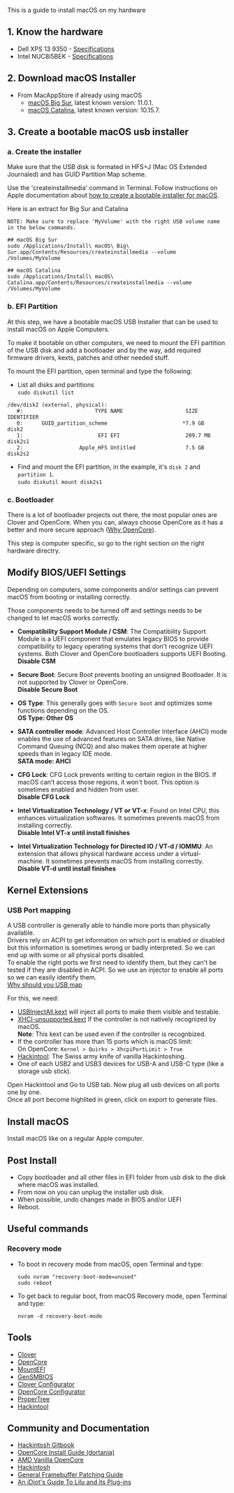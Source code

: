 This is a guide to install macOS on my hardware

## 1. Know the hardware

- Dell XPS 13 9350 - [Specifications](https://github.com/rkrim/hackintosh/tree/master/dell-xps13-9350)
- Intel NUC8i5BEK - [Specifications](https://github.com/rkrim/hackintosh/tree/master/intel-nuc8-i5bek)

## 2. Download macOS Installer

- From MacAppStore if already using macOS
  - [macOS Big Sur](https://apps.apple.com/fr/app/macos-big-sur/id1526878132), latest known version: 11.0.1.
  - [macOS Catalina](https://apps.apple.com/fr/app/macos-catalina/id1466841314), latest known version: 10.15.7.

## 3. Create a bootable macOS usb installer

### a. Create the installer

Make sure that the USB disk is formated in HFS+J (Mac OS Extended Journaled) and has GUID Partition Map scheme.

Use the 'createinstallmedia' command in Terminal.
Follow instructions on Apple documentation about [how to create a bootable installer for macOS](https://support.apple.com/en-us/HT201372).

Here is an extract for Big Sur and Catalina

```
NOTE: Make sure to replace 'MyVolume' with the right USB volume name in the below commands.

## macOS Big Sur
sudo /Applications/Install\ macOS\ Big\ Sur.app/Contents/Resources/createinstallmedia --volume /Volumes/MyVolume

## macOS Catalina
sudo /Applications/Install\ macOS\ Catalina.app/Contents/Resources/createinstallmedia --volume /Volumes/MyVolume
```

### b. EFI Partition
At this step, we have a bootable macOS USB Installer that can be used to install macOS on Apple Computers.

To make it bootable on other computers, we need to mount the EFI partition of the USB disk and add a bootloader and by the way, add required firmware drivers, kexts, patches and other needed stuff.

To mount the EFI partition, open terminal and type the following:  
- List all disks and partitions  
`sudo diskutil list`  
```
/dev/disk2 (external, physical):
   #:                       TYPE NAME                    SIZE       IDENTIFIER
   0:      GUID_partition_scheme                        *7.9 GB     disk2
   1:                        EFI EFI                     209.7 MB   disk2s1
   2:                  Apple_HFS Untitled                7.5 GB     disk2s2
```
- Find and mount the EFI partition, in the example, it's `disk 2` and `partition 1`.  
`sudo diskutil mount disk2s1`

### c. Bootloader
There is a lot of bootloader projects out there, the most popular ones are Clover and OpenCore.
When you can, always choose OpenCore as it has a better and more secure approach ([Why OpenCore](https://dortania.github.io/OpenCore-Install-Guide/why-oc.html)).

This step is computer specific, so go to the right section on the right hardware directry.

## Modify BIOS/UEFI Settings

Depending on computers, some components and/or settings can prevent macOS from booting or installing correctly.

Those components needs to be turned off and settings needs to be changed to let macOS works correctly.

- **Compatibility Support Module / CSM**:
The Compatibility Support Module is a UEFI component that emulates legacy BIOS to provide compatibility to legacy operating systems that don't recognize UEFI systems.
Both Clover and OpenCore bootloaders supports UEFI Booting.  
**Disable CSM**

- **Secure Boot**:
Secure Boot prevents booting an unsigned Bootloader. It is not supported by Clover or OpenCore.  
**Disable Secure Boot**

- **OS Type**:
This generally goes with `Secure boot` and optimizes some functions depending on the OS.  
**OS Type: Other OS**

- **SATA controller mode**:
Advanced Host Controller Interface (AHCI) mode enables the use of advanced features on SATA drives, like Native Command Queuing (NCQ) and also makes them operate at higher speeds than in legacy IDE mode.  
**SATA mode: AHCI**

- **CFG Lock**:
CFG Lock prevents writing to certain region in the BIOS. If macOS can’t access those regions, it won't boot.
This option is sometimes enabled and hidden from user.  
**Disable CFG Lock**

- **Intel Virtualization Technology / VT or VT-x**:
Found on Intel CPU, this enhances virtualization softwares. It sometimes prevents macOS from installing correctly.  
**Disable Intel VT-x until install finishes**

- **Intel Virtualization Technology for Directed IO / VT-d / IOMMU**:
An extension that allows physical hardware access under a virtual-machine. It sometimes prevents macOS from installing correctly.  
**Disable VT-d until install finishes**

## Kernel Extensions
### USB Port mapping
A USB controller is generally able to handle more ports than physically available.  
Drivers rely on ACPI to get information on which port is enabled or disabled but this information is sometimes wrong or badly interpreted. So we can end up with some or all physical ports disabled.  
To enable the right ports we first need to identify them, but they can't be tested if they are disabled in ACPI. So we use an injector to enable all ports so we can easily identify them.  
[Why should you USB map](https://dortania.github.io/OpenCore-Post-Install/usb/)

For this, we need:
- [USBInjectAll.kext](https://github.com/Sniki/OS-X-USB-Inject-All/releases) will inject all ports to make them visible and testable.  
- [XHCI-unsupported.kext](https://github.com/RehabMan/OS-X-USB-Inject-All/tree/master/XHCI-unsupported.kext) If the controller is not natively recognized by macOS.  
**Note**: This kext can be used even if the controller is recognbized.
- If the controller has more than 15 ports which is macOS limit:  
On OpenCore: `Kernel > Quirks > XhcpiPortLimit > True`
- [Hackintool](https://github.com/headkaze/Hackintool/releases): The Swiss army knife of vanilla Hackintoshing.
- One of each USB2 and USB3 devices for USB-A and USB-C type (like a storage usb stick).

Open Hackintool and Go to USB tab. Now plug all usb devices on all ports one by one.  
Once all port become highlited in green, click on export to generate files.


## Install macOS

Install macOS like on a regular Apple computer.

## Post Install

- Copy bootloader and all other files in EFI folder from usb disk to the disk where macOS was installed.
- From now on you can unplug the installer usb disk.
- When possible, undo changes made in BIOS and/or UEFI
- Reboot.

## Useful commands

### Recovery mode
  - To boot in recovery mode from macOS, open Terminal and type:
    ```
    sudo nvram "recovery-boot-mode=unused"
    sudo reboot
    ```
  - To get back to regular boot, from macOS Recovery mode, open Terminal and type:
    ```
    nvram -d recovery-boot-mode
    ```

## Tools

- [Clover](https://github.com/CloverHackyColor/CloverBootloader/releases)
- [OpenCore](https://github.com/acidanthera/OpenCorePkg/releases)
- [MountEFI](https://github.com/corpnewt/MountEFI)
- [GenSMBIOS](https://github.com/corpnewt/GenSMBIOS)
- [Clover Configurator](https://mackie100projects.altervista.org/download-clover-configurator/)
- [OpenCore Configurator](https://mackie100projects.altervista.org/download-opencore-configurator/)
- [ProperTree](https://github.com/corpnewt/ProperTree)
- [Hackintool](https://github.com/headkaze/Hackintool/releases)

## Community and Documentation

- [Hackintosh Gitbook](https://hackintosh.gitbook.io/)
- [OpenCore Install Guide (dortania)](https://dortania.github.io/OpenCore-Install-Guide/)
- [AMD Vanilla OpenCore](https://github.com/AMD-OSX/AMD_Vanilla)
- [Hackintosh](https://hackintosh.com/)
- [General Framebuffer Patching Guide](https://www.tonymacx86.com/threads/guide-general-framebuffer-patching-guide-hdmi-black-screen-problem.269149/)
- [An iDiot's Guide To Lilu and its Plug-ins](https://www.tonymacx86.com/threads/an-idiots-guide-to-lilu-and-its-plug-ins.260063/)
